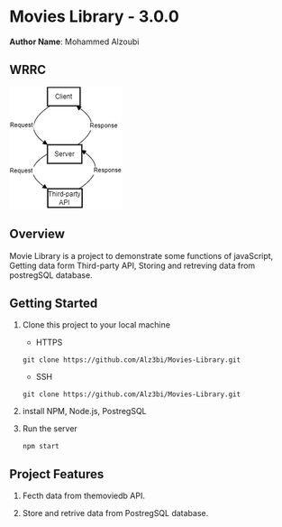 # Movies Library - 3.0.0

**Author Name**: Mohammed Alzoubi

## WRRC

![WRRC](WRRC.png)

## Overview

Movie Library is a project to demonstrate some functions of javaScript, Getting data form Third-party API, Storing and retreving data from postregSQL database.

## Getting Started

1. Clone this project to your local machine

    - HTTPS

    ```console
    git clone https://github.com/Alz3bi/Movies-Library.git
    ```

    - SSH

    ```console
    git clone https://github.com/Alz3bi/Movies-Library.git
    ```

2. install NPM, Node.js, PostregSQL

3. Run the server

    ```console
    npm start
    ```

## Project Features

1. Fecth data from themoviedb API.

2. Store and retrive data from PostregSQL database.
